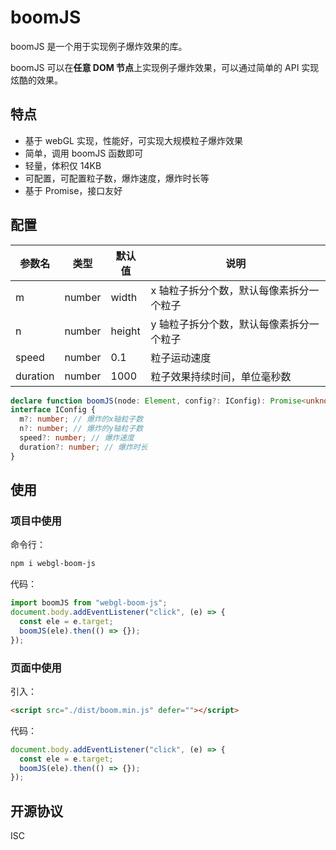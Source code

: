 # boomJS

boomJS 是一个用于实现例子爆炸效果的库。

boomJS 可以在<b>任意 DOM 节点</b>上实现例子爆炸效果，可以通过简单的 API 实现炫酷的效果。

## 特点

- 基于 webGL 实现，性能好，可实现大规模粒子爆炸效果
- 简单，调用 boomJS 函数即可
- 轻量，体积仅 14KB
- 可配置，可配置粒子数，爆炸速度，爆炸时长等
- 基于 Promise，接口友好

## 配置

| 参数名   | 类型   | 默认值 | 说明                                     |
| -------- | ------ | ------ | ---------------------------------------- |
| m        | number | width  | x 轴粒子拆分个数，默认每像素拆分一个粒子 |
| n        | number | height | y 轴粒子拆分个数，默认每像素拆分一个粒子 |
| speed    | number | 0.1    | 粒子运动速度                             |
| duration | number | 1000   | 粒子效果持续时间，单位毫秒数             |

```ts
declare function boomJS(node: Element, config?: IConfig): Promise<unknown>;
interface IConfig {
  m?: number; // 爆炸的x轴粒子数
  n?: number; // 爆炸的y轴粒子数
  speed?: number; // 爆炸速度
  duration?: number; // 爆炸时长
}
```

## 使用

### 项目中使用

命令行：

```sh
npm i webgl-boom-js
```

代码：

```ts
import boomJS from "webgl-boom-js";
document.body.addEventListener("click", (e) => {
  const ele = e.target;
  boomJS(ele).then(() => {});
});
```

### 页面中使用

引入：

```html
<script src="./dist/boom.min.js" defer=""></script>
```

代码：

```ts
document.body.addEventListener("click", (e) => {
  const ele = e.target;
  boomJS(ele).then(() => {});
});
```

## 开源协议

ISC
